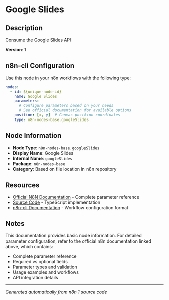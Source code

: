 # Google Slides

## Description

Consume the Google Slides API

**Version**: 1

## n8n-cli Configuration

Use this node in your n8n workflows with the following type:

```yaml
nodes:
  - id: ${unique-node-id}
    name: Google Slides
    parameters:
      # Configure parameters based on your needs
      # See official documentation for available options
    position: [x, y]  # Canvas position coordinates
    type: n8n-nodes-base.googleSlides
```

## Node Information

- **Node Type**: `n8n-nodes-base.googleSlides`
- **Display Name**: Google Slides
- **Internal Name**: `googleSlides`
- **Package**: `n8n-nodes-base`
- **Category**: Based on file location in n8n repository

## Resources

- [Official N8N Documentation](https://docs.n8n.io/integrations/builtin/app-nodes/n8n-nodes-base.googleslides/) - Complete parameter reference
- [Source Code](https://github.com/n8n-io/n8n/blob/master/packages/nodes-base/nodes/Google/Slides/GoogleSlides.node.ts) - TypeScript implementation
- [n8n-cli Documentation](https://github.com/edenreich/n8n-cli) - Workflow configuration format

## Notes

This documentation provides basic node information. For detailed parameter configuration, 
refer to the official n8n documentation linked above, which contains:

- Complete parameter reference
- Required vs optional fields
- Parameter types and validation
- Usage examples and workflows
- API integration details

---
*Generated automatically from n8n 1 source code*

